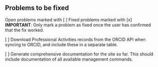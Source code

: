 ## Problems to be fixed

Open problems marked with [ ]
Fixed problems marked with [x]
**IMPORTANT**: Only mark a problem as fixed once the user has confirmed that the fix worked.  

[ ] Download Professional Activities records from the ORCID API when syncing to ORCID, and include these in a separate table. 

[ ] Generate comprehensive documentation for the site so far.  This should include documentation of all available management commands.
